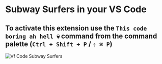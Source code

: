 # Subway Surfers in your VS Code

## To activate this extension use the `This code boring ah hell 💀` command from the command palette (`Ctrl + Shift + P` / `⇧ ⌘ P`)

![Vf Code Subway Surfers](https://i.imgur.com/IAYr09o.png)